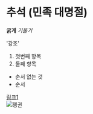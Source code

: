 # 추석 (민족 대명절)


__굵게__ _기울기_

'강조'

1. 첫번째 항목
2. 둘째 항목

+ 순서 없는 것
+ 순서

[링크1](http://www.google.com)  
![펭귄](https://lh3.googleusercontent.com/proxy/cIRYiguK_34WMcK3ry43KH8w53OzLhNRT73hxFm6Z1ettYymWp2MzASQV9mhDGBx2jfsjRDfhRvNJWEDBwSqPB5mS76AINr2AFLmCkB4kYm7mCvg6OCypY3iOmuTGiSRAPLeIeu7D452KCbTDA)
